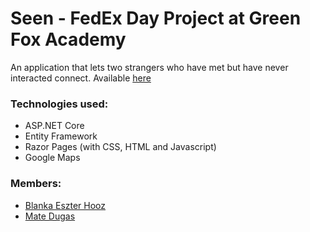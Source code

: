 # Seen - FedEx Day Project at Green Fox Academy
An application that lets two strangers who have met but have never interacted connect.
Available [here](https://seenproject.herokuapp.com)

### Technologies used:
* ASP.NET Core
* Entity Framework
* Razor Pages (with CSS, HTML and Javascript)
* Google Maps

### Members:
* [Blanka Eszter Hooz](https://github.com/blnkhz)
* [Mate Dugas](https://github.com/dugasmate)
